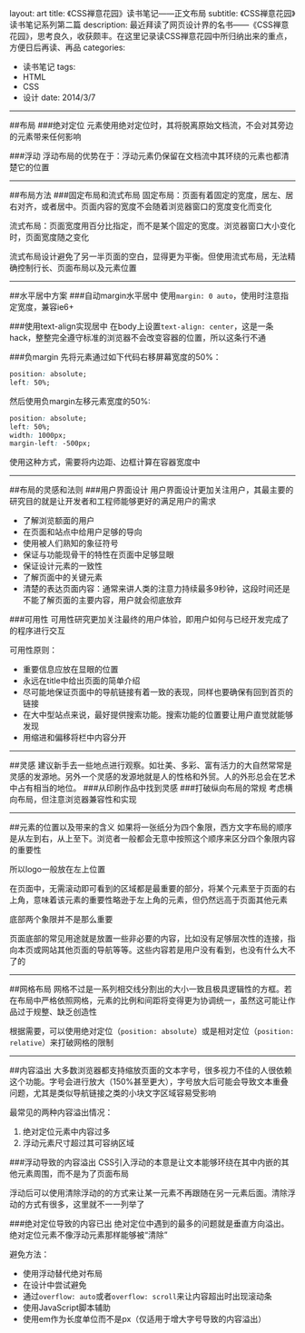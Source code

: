 layout: art
title: 《CSS禅意花园》读书笔记——正文布局
subtitle: 《CSS禅意花园》读书笔记系列第二篇
description: 最近拜读了网页设计界的名书——《CSS禅意花园》，思考良久，收获颇丰。在这里记录读CSS禅意花园中所归纳出来的重点，方便日后再读、再品
categories: 
- 读书笔记
tags: 
- HTML
- CSS
- 设计
date: 2014/3/7
---

##布局
###绝对定位
元素使用绝对定位时，其将脱离原始文档流，不会对其旁边的元素带来任何影响

###浮动
浮动布局的优势在于：浮动元素仍保留在文档流中其环绕的元素也都清楚它的位置

---
##布局方法
###固定布局和流式布局
固定布局：页面有着固定的宽度，居左、居右对齐，或者居中。页面内容的宽度不会随着浏览器窗口的宽度变化而变化

流式布局：页面宽度用百分比指定，而不是某个固定的宽度。浏览器窗口大小变化时，页面宽度随之变化

流式布局设计避免了另一半页面的空白，显得更为平衡。但使用流式布局，无法精确控制行长、页面布局以及元素位置

---
##水平居中方案
###自动margin水平居中
使用```margin: 0 auto```，使用时注意指定宽度，兼容ie6+

###使用text-align实现居中
在body上设置```text-align: center```，这是一条hack，整整完全遵守标准的浏览器不会改变容器的位置，所以这条行不通

###负margin
先将元素通过如下代码右移屏幕宽度的50%：
```css
position: absolute;
left: 50%;
```
然后使用负margin左移元素宽度的50%:
```css
position: absolute;
left: 50%;
width: 1000px;
margin-left: -500px;
```
使用这种方式，需要将内边距、边框计算在容器宽度中

---
##布局的灵感和法则
###用户界面设计
用户界面设计更加关注用户，其最主要的研究目的就是让开发者和工程师能够更好的满足用户的需求
* 了解浏览额面的用户
* 在页面和站点中给用户足够的导向
* 使用被人们熟知的象征符号
* 保证与功能现骨干的特性在页面中足够显眼
* 保证设计元素的一致性
* 了解页面中的关键元素
* 清楚的表达页面内容：通常来讲人类的注意力持续最多9秒钟，这段时间还是不能了解页面的主要内容，用户就会彻底放弃

###可用性
可用性研究更加关注最终的用户体验，即用户如何与已经开发完成了的程序进行交互

可用性原则：
* 重要信息应放在显眼的位置
* 永远在title中给出页面的简单介绍
* 尽可能地保证页面中的导航链接有着一致的表现，同样也要确保有回到首页的链接
* 在大中型站点来说，最好提供搜索功能。搜索功能的位置要让用户直觉就能够发现
* 用缩进和偏移将栏中内容分开

---
##灵感
建议新手去一些地点进行观察。如壮美、多彩、富有活力的大自然常常是灵感的发源地。另外一个灵感的发源地就是人的性格和外贸。人的外形总会在艺术中占有相当的地位。
###从印刷作品中找到灵感
###打破纵向布局的常规
考虑横向布局，但注意浏览器兼容性和实现

---
##元素的位置以及带来的含义
如果将一张纸分为四个象限，西方文字布局的顺序是从左到右，从上至下。浏览者一般都会无意中按照这个顺序来区分四个象限内容的重要性

所以logo一般放在左上位置

在页面中，无需滚动即可看到的区域都是最重要的部分，将某个元素至于页面的右上角，意味着该元素的重要性略逊于左上角的元素，但仍然远高于页面其他元素

底部两个象限并不是那么重要

页面底部的常见用途就是放置一些非必要的内容，比如没有足够层次性的连接，指向本页或网站其他页面的导航等等。这些内容若是用户没有看到，也没有什么大不了的

---
##网格布局
网格不过是一系列相交线分割出的大小一致且极具逻辑性的方框。若在布局中严格依照网格，元素的比例和间距将变得更为协调统一，虽然这可能让作品过于规整、缺乏创造性

根据需要，可以使用绝对定位（```position: absolute```）或是相对定位（```position: relative```）来打破网格的限制

---
##内容溢出
大多数浏览器都支持缩放页面的文本字号，很多视力不佳的人很依赖这个功能。字号会进行放大（150%甚至更大），字号放大后可能会导致文本重叠问题，尤其是类似导航链接之类的小块文字区域容易受影响

最常见的两种内容溢出情况：
1. 绝对定位元素中内容过多
2. 浮动元素尺寸超过其可容纳区域

###浮动导致的内容溢出
CSS引入浮动的本意是让文本能够环绕在其中内嵌的其他元素周围，而不是为了页面布局

浮动后可以使用清除浮动的的方式来让某一元素不再跟随在另一元素后面。清除浮动的方式有很多，这里就不一一列举了

###绝对定位导致的内容已出
绝对定位中遇到的最多的问题就是垂直方向溢出。绝对定位元素不像浮动元素那样能够被“清除”

避免方法：
* 使用浮动替代绝对布局
* 在设计中尝试避免
* 通过```overflow: auto```或者```overflow: scroll```来让内容超出时出现滚动条
* 使用JavaScript脚本辅助
* 使用em作为长度单位而不是px（仅适用于增大字号导致的内容溢出）

